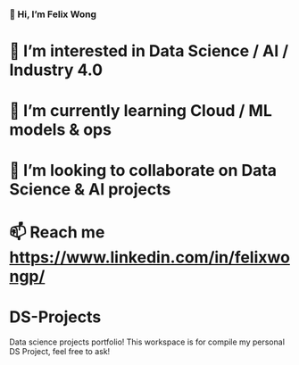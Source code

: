 ### 👋 Hi, I’m Felix Wong	
# 👀 I’m interested in Data Science / AI / Industry 4.0
# 🌱 I’m currently learning Cloud / ML models & ops
# 💞️ I’m looking to collaborate on Data Science & AI projects
# 📫 Reach me https://www.linkedin.com/in/felixwongp/

# DS-Projects
Data science projects portfolio!
This workspace is for compile my personal DS Project, feel free to ask!
